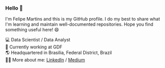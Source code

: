 ### Hello 👋

I'm Felipe Martins and this is my GitHub profile. I do my best to share what I'm learning and maintain well-documented repositories. Hope you find something useful here! 😄

💻 Data Scientist / Data Analyst <br /> 
🏢 Currently working at GDF <br />
🌎 Headquartered in Brasilia, Federal District, Brazil <br />
👩‍💻 More about me:  [LinkedIn](https://www.linkedin.com/in/felipe-martins-84226362/) /  [Medium](https://medium.com/me/stories/public)
